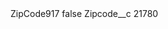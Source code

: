 <?xml version="1.0" encoding="UTF-8"?>
<CustomMetadata xmlns="http://soap.sforce.com/2006/04/metadata" xmlns:xsi="http://www.w3.org/2001/XMLSchema-instance" xmlns:xsd="http://www.w3.org/2001/XMLSchema">
    <label>ZipCode917</label>
    <protected>false</protected>
    <values>
        <field>Zipcode__c</field>
        <value xsi:type="xsd:string">21780</value>
    </values>
</CustomMetadata>
